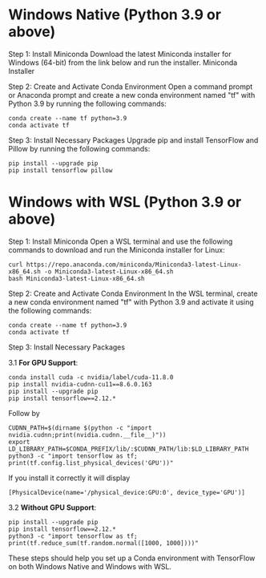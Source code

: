 # Windows Native (Python 3.9 or above)

Step 1: Install Miniconda
Download the latest Miniconda installer for Windows (64-bit) from the link below and run the installer.
Miniconda Installer

Step 2: Create and Activate Conda Environment
Open a command prompt or Anaconda prompt and create a new conda environment named "tf" with Python 3.9 by running the following commands:

```
conda create --name tf python=3.9
conda activate tf
```

Step 3: Install Necessary Packages
Upgrade pip and install TensorFlow and Pillow by running the following commands:

```
pip install --upgrade pip
pip install tensorflow pillow
```

# Windows with WSL (Python 3.9 or above)

Step 1: Install Miniconda
Open a WSL terminal and use the following commands to download and run the Miniconda installer for Linux:
```
curl https://repo.anaconda.com/miniconda/Miniconda3-latest-Linux-x86_64.sh -o Miniconda3-latest-Linux-x86_64.sh
bash Miniconda3-latest-Linux-x86_64.sh
```
Step 2: Create and Activate Conda Environment
In the WSL terminal, create a new conda environment named "tf" with Python 3.9 and activate it using the following commands:

```
conda create --name tf python=3.9
conda activate tf
```

Step 3: Install Necessary Packages

3.1 **For GPU Support**:
```
conda install cuda -c nvidia/label/cuda-11.8.0
pip install nvidia-cudnn-cu11==8.6.0.163
pip install --upgrade pip
pip install tensorflow==2.12.*
```

Follow by
```
CUDNN_PATH=$(dirname $(python -c "import nvidia.cudnn;print(nvidia.cudnn.__file__)"))
export LD_LIBRARY_PATH=$CONDA_PREFIX/lib/:$CUDNN_PATH/lib:$LD_LIBRARY_PATH
python3 -c "import tensorflow as tf; print(tf.config.list_physical_devices('GPU'))"
```
If you install it correctly it will display
```
[PhysicalDevice(name='/physical_device:GPU:0', device_type='GPU')]
```

3.2 **Without GPU Support**:
```
pip install --upgrade pip
pip install tensorflow==2.12.*
python3 -c "import tensorflow as tf; print(tf.reduce_sum(tf.random.normal([1000, 1000])))"
```

These steps should help you set up a Conda environment with TensorFlow on both Windows Native and Windows with WSL.